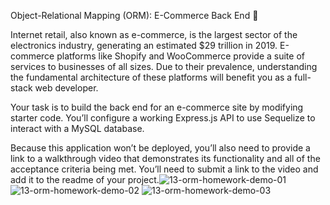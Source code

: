 Object-Relational Mapping (ORM): E-Commerce Back End 👋

Internet retail, also known as e-commerce, is the largest sector of the electronics industry, generating an estimated $29 trillion in 2019. E-commerce platforms like Shopify and WooCommerce provide a suite of services to businesses of all sizes. Due to their prevalence, understanding the fundamental architecture of these platforms will benefit you as a full-stack web developer.

Your task is to build the back end for an e-commerce site by modifying starter code. You’ll configure a working Express.js API to use Sequelize to interact with a MySQL database.

Because this application won’t be deployed, you’ll also need to provide a link to a walkthrough video that demonstrates its functionality and all of the acceptance criteria being met. You’ll need to submit a link to the video and add it to the readme of your project.![13-orm-homework-demo-01](https://user-images.githubusercontent.com/69323735/136336495-096eb801-b12f-49a1-9fd8-9d5e24a94228.gif)
![13-orm-homework-demo-02](https://user-images.githubusercontent.com/69323735/136336510-28ab0e71-1c23-43cb-b9bb-b817c74e68f2.gif)
![13-orm-homework-demo-03](https://user-images.githubusercontent.com/69323735/136336534-85b1fdb2-298f-4645-8d0e-fe04b8956b85.gif)
